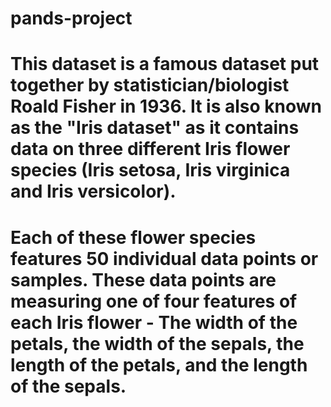 # pands-project

# This dataset is a famous dataset put together by statistician/biologist Roald Fisher in 1936. It is also known as the "Iris dataset" as it contains data on three different Iris flower species (Iris setosa, Iris virginica and Iris versicolor). 
# Each of these flower species features 50 individual data points or samples. These data points are measuring one of four features of each Iris flower - The width of the petals, the width of the sepals, the length of the petals, and the length of the sepals.
